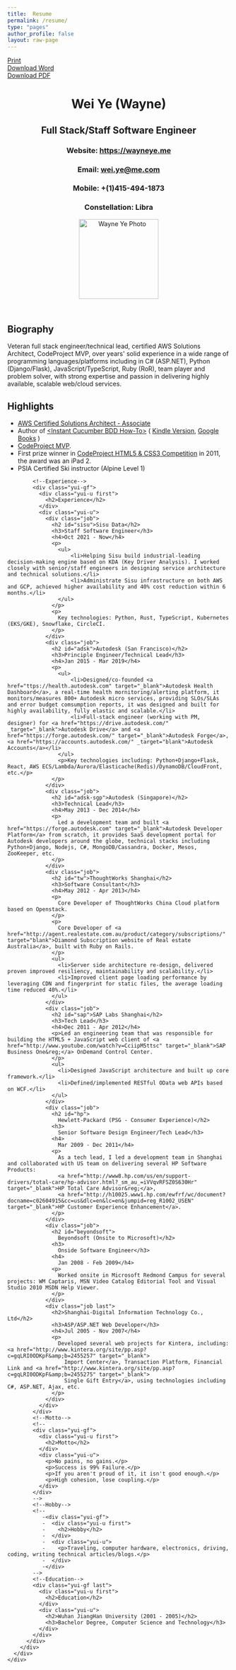 ```yaml
---
title:  Resume
permalink: /resume/
type: "pages"
author_profile: false
layout: raw-page
---
```


<html lang="en">

<head>
  <title>Wayne Ye - Resume</title>
  <meta http-equiv="content-type" content="text/html; charset=utf-8" />
  <meta name="keywords" content="Wayne Ye, Geek, CV, Resume, wayneye.me" />
  <meta name="description" content="Wayne's resume." />
  <meta http-equiv="X-UA-Compatible" content="IE=edge" />
  <link rel="stylesheet" type="text/css" href="/assets/css/resume/yui-reset.css" media="all" />
  <link rel="stylesheet" type="text/css" href="/assets/css/resume/resume.css" />
</head>

<body>
  <div id="printBtn" class="func-btn">
    <a class="btn" href="javascript:window.print();">Print</a>
  </div>
  <div id="downloadWord" class="func-btn">
    <a class="btn" href="https://github.com/WayneYe/wayneye.github.io/raw/main/resume/Wayne_Ye_Resume.docx">Download Word</a>
  </div>
  <div id="downloadPdf" class="func-btn">
    <a class="btn" href="https://github.com/WayneYe/wayneye.github.io/raw/main/resume/Wayne_Ye_Resume.pdf">Download PDF</a>
  </div>
  <div id="doc2" class="yui-t7">
    <div id="inner">
      <header>
        <div id="hd">
          <div class="yui-gc">
            <div class="yui-u first">
              <h1>Wei Ye (Wayne)</h1>
              <h2>Full Stack/Staff Software Engineer</h2>
              <!--Contact info -->
              <div class="contact-info">
                <h3>Website: <a href="https://wayneye.me" target="_blank">https://wayneye.me</a></h3>
                <h3>Email: <a href="mailto:wei.ye@me.com">wei.ye@me.com</a></h3>
                <h3>Mobile: +(1)415-494-1873</h3>
                <h3>Constellation: Libra</h3>
              </div>
            </div>
            <div class="yui-u">
              <img src="/assets/images/me.jpg" style="width:180px" alt="Wayne Ye Photo" />
            </div>
          </div>
        </div>
      </header>
      <div id="bd">
        <div id="yui-main">
          <div class="yui-b">
            <!--Profile-->
            <div class="yui-gf">
              <div class="yui-u first">
                <h2>
                  Biography</h2>
              </div>
              <div class="yui-u">
                <p>
                  Veteran full stack engineer/technical lead, certified AWS Solutions Architect, CodeProject MVP, over
                  <script>document.write((new Date()).getFullYear() - 2005)</script> years' solid experience in a wide range of programming languages/platforms including in C# (ASP.NET), Python (Django/Flask), JavaScript/TypeScript, Ruby (RoR), team player and problem solver, with strong expertise and passion in delivering highly available, scalable web/cloud services.
                </p>
              </div>
            </div>
            <!--Highlights-->
            <div class="yui-gf">
              <div class="yui-u first">
                <h2>
                  Highlights</h2>
              </div>
              <div class="yui-u">
                <ul>
                  <li><a href="https://www.certmetrics.com/amazon/public/badge.aspx?i=1&t=c&d=2017-06-16&ci=AWS00280385" target="_blank">AWS Certified Solutions Architect -      Associate</a></li>
                  <li>Author of <a href="http://www.packtpub.com/cucumber-behaviour-driven-development/book" target="_blank">&lt;Instant Cucumber BDD How-To&gt;</a>
                    (
                    <a href="http://www.amazon.com/Instant-Cucumber-BDD-How-Wayne-ebook/dp/B00CIT30YE" target="_blank">Kindle Version</a>,
                    <a href="http://books.google.com.sg/books?id=gkYY-bnuRGwC&dq=Instant+Cucumber+BDD+How_to&source=gbs_navlinks_s" target="_blank">Google Books</a>
                    )
                  </li>
                  <li><a href="http://www.codeproject.com/script/Awards/MVPWinners.aspx" target="_blank">CodeProject MVP</a>.</li>
                  <li>First prize winner in <a href="https://www.codeproject.com/script/contests/Winners.aspx?pgnum=4" target="_blank">CodeProject HTML5 &amp; CSS3 Competition</a> in 2011, the award was an iPad 2.</li>
                  <li>PSIA Certified Ski instructor (Alpine Level 1)</li>
                </ul>
              </div>
            </div>

            <!--Experience-->
            <div class="yui-gf">
              <div class="yui-u first">
                <h2>Experience</h2>
              </div>
              <div class="yui-u">
                <div class="job">
                  <h2 id="sisu">Sisu Data</h2>
                  <h3>Staff Software Engineer</h3>
                  <h4>Oct 2021 - Now</h4>
                  <p>
                    <ul>
                        <li>Helping Sisu build industrial-leading decision-making engine based on KDA (Key Driver Analysis). I worked closely with senior/staff engineers in designing service architecture and technical solutions.</li>
                        <li>Administrate Sisu infrastructure on both AWS and GCP, achieved higher availability and 40% cost reduction within 6 months.</li>
                    </ul>
                  </p>
                  <p>
                    Key technologies: Python, Rust, TypeScript, Kubernetes (EKS/GKE), Snowflake, CircleCI.
                  </p>
                </div>
                <div class="job">
                  <h2 id="adsk">Autodesk (San Francisco)</h2>
                  <h3>Principle Engineer/Technical Lead</h3>
                  <h4>Jan 2015 - Mar 2019</h4>
                  <p>
                    <ul>
                        <li>Designed/co-founded <a href="ttps://health.autodesk.com" target="_blank">Autodesk Health Dashboard</a>, a real-time health mornitoring/alerting platform, it monitors/measures 800+ Autodesk micro services, providing SLOs/SLAs and error budget comsumption reports, it was designed and built for highly availability, fully elastic and scalable.</li>
                        <li>Full-stack engineer (working with PM, designer) for <a href="https://drive.autodesk.com/" _target="_blank">Autodesk Drive</a> and <a href="https://forge.autodesk.com/" target="_blank">Autodesk Forge</a>, <a href="https://accounts.autodesk.com/" _target="blank">Autodesk Accounts</a></li>
                    </ul>
                    <p>Key technologies including: Python+Django+Flask, React, AWS ECS/Lambda/Aurora/Elasticache(Redis)/DynamoDB/CloudFront, etc.</p>
                  </p>
                </div>
                <div class="job">
                  <h2 id="adsk-sgp">Autodesk (Singapore)</h2>
                  <h3>Technical Lead</h3>
                  <h4>May 2013 - Dec 2014</h4>
                  <p>
                    Led a development team and built <a href="https://forge.autodesk.com" target="_blank">Autodesk Developer Platform</a> from scratch, it provides SaaS development portal for Autodesk developers around the globe, technical stacks including Python+Django, Nodejs, C#, MongoDB/Cassandra, Docker, Mesos, ZooKeeper, etc.
                  </p>
                </div>
                <div class="job">
                  <h2 id="tw">ThoughtWorks Shanghai</h2>
                  <h3>Software Consultant</h3>
                  <h4>May 2012 - Apr 2013</h4>
                  <p>
                    Core Developer of ThoughtWorks China Cloud platform based on Openstack.
                  </p>
                  <p>
                    Core Developer of <a href="http://agent.realestate.com.au/product/category/subscriptions/" target="blank">Diamond Subscription website of Real estate Australia</a>, built with Ruby on Rails.
                  </p>
                  <ul>
                    <li>Server side architecture re-design, delivered proven improved resiliency, maintainability and scalability.</li>
                    <li>Improved client page loading performance by leveraging CDN and fingerprint for static files, the average loading time reduced 40%.</li>
                  </ul>
                </div>
                <div class="job">
                  <h2 id="sap">SAP Labs Shanghai</h2>
                  <h3>Tech Lead</h3>
                  <h4>Dec 2011 - Apr 2012</h4>
                  <p>Led an engineering team that was responsible for building the HTML5 + JavaScript web client of <a href="http://www.youtube.com/watch?v=CciipM5ttsc" target="_blank">SAP Business One&reg;</a> OnDemand Control Center.
                  </p>
                  <ul>
                    <li>Designed JavaScript architecture and built up core framework.</li>
                    <li>Defined/implemented RESTful OData web APIs based on WCF.</li>
                  </ul>
                </div>
                <div class="job">
                  <h2 id="hp">
                    Hewlett-Packard (PSG - Consumer Experience)</h2>
                  <h3>
                    Senior Software Design Engineer/Tech Lead</h3>
                  <h4>
                    Mar 2009 - Dec 2011</h4>
                  <p>
                    As a tech lead, I led a development team in Shanghai and collaborated with US team on delivering several HP Software Products:
                    <a href="http://www8.hp.com/us/en/support-drivers/total-care/hp-advisor.html?_sm_au_=iVVqvRFSZ0S630Hr" target="_blank">HP Total Care Advisor&reg;</a>,
                    <a href="http://h10025.www1.hp.com/ewfrf/wc/document?docname=c02604915&cc=us&dlc=en&lc=en&jumpid=reg_R1002_USEN" target="_blank">HP Customer Experience Enhancement</a>.
                  </p>
                </div>
                <div class="job">
                  <h2 id="beyondsoft">
                    Beyondsoft (Onsite to Microsoft)</h2>
                  <h3>
                    Onside Software Engineer</h3>
                  <h4>
                    Jan 2008 - Feb 2009</h4>
                  <p>
                    Worked onsite in Microsoft Redmond Campus for several projects: WM Captaris, MSN Video Catalog Editorial Tool and Visual Studio 2010 MSDN Help Viewer.
                  </p>
                </div>
                <div class="job last">
                  <h2>Shanghai-Digital Information Technology Co., Ltd</h2>
                  <h3>ASP/ASP.NET Web Developer</h3>
                  <h4>Jul 2005 - Nov 2007</h4>
                  <p>
                    Developed several web projects for Kintera, including: <a href="http://www.kintera.org/site/pp.asp?c=gqLRI0ODKpF&amp;b=2455257" target="_blank">
                      Import Center</a>, Transaction Platform, Financial Link and <a href="http://www.kintera.org/site/pp.asp?c=gqLRI0ODKpF&amp;b=2455275" target="_blank">
                      Single Gift Entry</a>, using technologies including C#, ASP.NET, Ajax, etc.
                  </p>
                </div>
              </div>
            </div>
            <!--Motto-->
            <!--
            <div class="yui-gf">
              <div class="yui-u first">
                <h2>Motto</h2>
              </div>
              <div class="yui-u">
                <p>No pains, no gains.</p>
                <p>Success is 99% Failure.</p>
                <p>If you aren't proud of it, it isn't good enough.</p>
                <p>High cohesion, lose coupling.</p>
              </div>
            </div>
            -->
            <!--Hobby-->
            <!--
               -<div class="yui-gf">
               -  <div class="yui-u first">
               -    <h2>Hobby</h2>
               -  </div>
               -  <div class="yui-u">
               -    <p>Traveling, computer hardware, electronics, driving, coding, writing technical articles/blogs.</p>
               -  </div>
               -</div>
            -->
            <!--Education-->
            <div class="yui-gf last">
              <div class="yui-u first">
                <h2>Education</h2>
              </div>
              <div class="yui-u">
                <h2>Wuhan JiangHan University (2001 - 2005)</h2>
                <h3>Bachelor Degree, Computer Science and Technology</h3>
              </div>
            </div>
          </div>
        </div>
      </div>
    </div>
  </div>
  <!--Resume End-->
</body>
</html>
